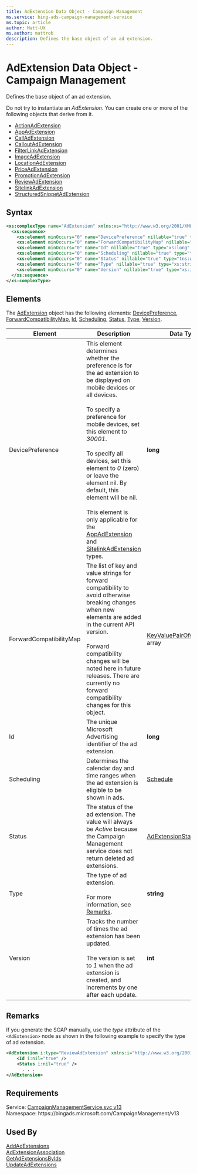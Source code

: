 ```yaml
---
title: AdExtension Data Object - Campaign Management
ms.service: bing-ads-campaign-management-service
ms.topic: article
author: Matt-UX
ms.author: mattrob
description: Defines the base object of an ad extension.
---
```

# AdExtension Data Object - Campaign Management
Defines the base object of an ad extension.

Do not try to instantiate an *AdExtension*. You can create one or more of the following objects that derive from it.
- [ActionAdExtension](actionadextension.md)
- [AppAdExtension](appadextension.md)
- [CallAdExtension](calladextension.md)
- [CalloutAdExtension](calloutadextension.md)
- [FilterLinkAdExtension](filterlinkadextension.md)
- [ImageAdExtension](imageadextension.md)
- [LocationAdExtension](locationadextension.md)
- [PriceAdExtension](priceadextension.md)
- [PromotionAdExtension](promotionadextension.md)
- [ReviewAdExtension](reviewadextension.md)
- [SitelinkAdExtension](sitelinkadextension.md)
- [StructuredSnippetAdExtension](structuredsnippetadextension.md)

## Syntax
```xml
<xs:complexType name="AdExtension" xmlns:xs="http://www.w3.org/2001/XMLSchema">
  <xs:sequence>
    <xs:element minOccurs="0" name="DevicePreference" nillable="true" type="xs:long" />
    <xs:element minOccurs="0" name="ForwardCompatibilityMap" nillable="true" type="q37:ArrayOfKeyValuePairOfstringstring" xmlns:q37="http://schemas.datacontract.org/2004/07/System.Collections.Generic" />
    <xs:element minOccurs="0" name="Id" nillable="true" type="xs:long" />
    <xs:element minOccurs="0" name="Scheduling" nillable="true" type="tns:Schedule" />
    <xs:element minOccurs="0" name="Status" nillable="true" type="tns:AdExtensionStatus" />
    <xs:element minOccurs="0" name="Type" nillable="true" type="xs:string" />
    <xs:element minOccurs="0" name="Version" nillable="true" type="xs:int" />
  </xs:sequence>
</xs:complexType>
```

## <a name="elements"></a>Elements

The [AdExtension](adextension.md) object has the following elements: [DevicePreference](#devicepreference), [ForwardCompatibilityMap](#forwardcompatibilitymap), [Id](#id), [Scheduling](#scheduling), [Status](#status), [Type](#type), [Version](#version).

|Element|Description|Data Type|
|-----------|---------------|-------------|
|<a name="devicepreference"></a>DevicePreference|This element determines whether the preference is for the ad extension to be displayed on mobile devices or all devices.<br/><br/>To specify a preference for mobile devices, set this element to *30001*.<br/><br/>To specify all devices, set this element to *0* (zero) or leave the element nil. By default, this element will be nil.<br/><br/>This element is only applicable for the [AppAdExtension](appadextension.md) and [SitelinkAdExtension](sitelinkadextension.md) types.|**long**|
|<a name="forwardcompatibilitymap"></a>ForwardCompatibilityMap|The list of key and value strings for forward compatibility to avoid otherwise breaking changes when new elements are added in the current API version.<br/><br/>Forward compatibility changes will be noted here in future releases. There are currently no forward compatibility changes for this object.|[KeyValuePairOfstringstring](keyvaluepairofstringstring.md) array|
|<a name="id"></a>Id|The unique Microsoft Advertising identifier of the ad extension.|**long**|
|<a name="scheduling"></a>Scheduling|Determines the calendar day and time ranges when the ad extension is eligible to be shown in ads.|[Schedule](schedule.md)|
|<a name="status"></a>Status|The status of the ad extension. The value will always be *Active* because the Campaign Management service does not return deleted ad extensions.|[AdExtensionStatus](adextensionstatus.md)|
|<a name="type"></a>Type|The type of ad extension. <br/><br/>For more information, see [Remarks](#remarks).|**string**|
|<a name="version"></a>Version|Tracks the number of times the ad extension has been updated.<br/><br/>The version is set to *1* when the ad extension is created, and increments by one after each update.|**int**|

## <a name="remarks"></a>Remarks
If you generate the SOAP manually, use the *type* attribute of the `<AdExtension>` node as shown in the following example to specify the type of ad extension.

```xml
<AdExtension i:type="ReviewAdExtension" xmlns:i="http://www.w3.org/2001/XMLSchema-instance">
    <Id i:nil="true" />
    <Status i:nil="true" />
      . . .
</AdExtension>
```

## Requirements
Service: [CampaignManagementService.svc v13](https://campaign.api.bingads.microsoft.com/Api/Advertiser/CampaignManagement/v13/CampaignManagementService.svc)  
Namespace: https\://bingads.microsoft.com/CampaignManagement/v13  

## Used By
[AddAdExtensions](addadextensions.md)  
[AdExtensionAssociation](adextensionassociation.md)  
[GetAdExtensionsByIds](getadextensionsbyids.md)  
[UpdateAdExtensions](updateadextensions.md)  
